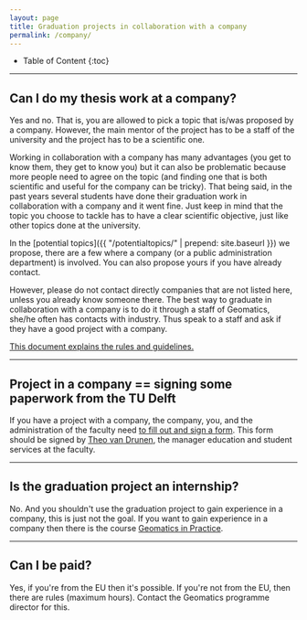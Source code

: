 ```yaml
---
layout: page
title: Graduation projects in collaboration with a company
permalink: /company/
---
```



<div class="box" markdown="1"> 

* Table of Content
{:toc}

</div>

- - -


## Can I do my thesis work at a company?

Yes and no. That is, you are allowed to pick a topic that is/was proposed by a company.
However, the main mentor of the project has to be a staff of the university and the project has to be a scientific one.

Working in collaboration with a company has many advantages (you get to know them, they get to know you) but it can also be problematic because more people need to agree on the topic (and finding one that is both scientific and useful for the company can be tricky).
That being said, in the past years several students have done their graduation work in collaboration with a company and it went fine.
Just keep in mind that the topic you choose to tackle has to have a clear scientific objective, just like other topics done at the university.

In the [potential topics]({{ "/potentialtopics/" | prepend: site.baseurl }}) we propose, there are a few where a company (or a public administration department) is involved.
You can also propose yours if you have already contact.

However, please do not contact directly companies that are not listed here, unless you already know someone there.
The best way to graduate in collaboration with a company is to do it through a staff of Geomatics, she/he often has contacts with industry.
Thus speak to a staff and ask if they have a good project with a company.

[This document explains the rules and guidelines.](O&S_rules_guidelines_graduating_company.pdf)

- - -

## Project in a company == signing some paperwork from the TU Delft

If you have a project with a company, the company, you, and the administration of the faculty need [to fill out and sign a form](20180529_Internship_Agreement.pdf).
This form should be signed by [Theo van Drunen](mailto:T.P.J.vanDrunen@tudelft.nl), the manager education and student services at the faculty.

- - -

## Is the graduation project an internship?

No. 
And you shouldn't use the graduation project to gain experience in a company, this is just not the goal. 
If you want to gain experience in a company then there is the course [Geomatics in Practice](https://studiegids.tudelft.nl/a101_displayCourse.do?course_id=49112).

- - - 

## Can I be paid?

Yes, if you're from the EU then it's possible.
If you're not from the EU, then there are rules (maximum hours).
Contact the Geomatics programme director for this.
